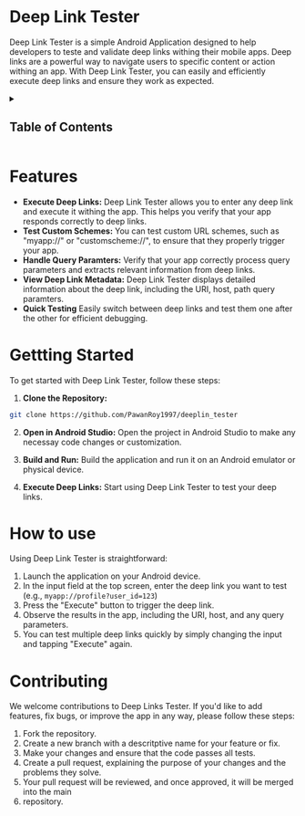 # Deep Link Tester

Deep Link Tester is a simple Android Application designed to help developers to teste and
validate deep links withing their mobile apps. Deep links are a powerful way to navigate
users to specific content or action withing an app. With Deep Link Tester, you can easily
and efficiently execute deep links and ensure they work as expected.

<details>
<summary><h2> Table of Contents</h2></summary>

- [Deep Link Tester](#deep-link-tester)
- [Features](#features)
- [Gettting Started](#gettting-started)
- [How to use](#how-to-use)
- [Contributing](#contributing)
</details>

# Features

- **Execute Deep Links:** Deep Link Tester allows you to enter any deep link and execute it
withing the app. This helps you verify that your app responds correctly to deep links.
- **Test Custom Schemes:** You can test custom URL schemes, such as "myapp://" or
"customscheme://", to ensure that they properly trigger your app.
- **Handle Query Paramters:** Verify that your app correctly process query parameters and
extracts relevant information from deep links.
- **View Deep Link Metadata:** Deep Link Tester displays detailed information about the 
deep link, including the URI, host, path query paramters.
- **Quick Testing** Easily switch between deep links and test them one after the other for
efficient debugging.

# Gettting Started

To get started with Deep Link Tester, follow these steps:

1. **Clone the Repository:**
```bash
git clone https://github.com/PawanRoy1997/deeplin_tester
```

2. **Open in Android Studio:**
Open the project in Android Studio to make any necessay code changes or customization.

3. **Build and Run:**
Build the application and run it on an Android emulator or physical device.

4. **Execute Deep Links:**
Start using Deep Link Tester to test your deep links.

# How to use
Using Deep Link Tester is straightforward:

1. Launch the application on your Android device.
2. In the input field at the top screen, enter the deep link you want to test (e.g., `myapp://profile?user_id=123`)
3. Press the "Execute" button to trigger the deep link.
4. Observe the results in the app, including the URI, host, and any query parameters.
5. You can test multiple deep links quickly by simply changing the input and tapping "Execute" again.


# Contributing

We welcome contributions to Deep Links Tester. If you'd like to add features, fix bugs, or improve the app in any way, please follow these steps:

1. Fork the repository.
2. Create a new branch  with a descritptive name for your feature or fix.
3. Make your changes and ensure that the code passes all tests.
4. Create a pull request, explaining the purpose of your changes and the problems they solve.
5. Your pull request will be reviewed, and once approved, it will be merged into the main
6. repository.
